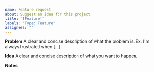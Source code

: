 ```yaml
---
name: Feature request
about: Suggest an idea for this project
title: "[Feature]"
labels: "Type: Feature"
assignees: ""
---
```


**Problem**
A clear and concise description of what the problem is. Ex. I'm always frustrated when [...]

**Idea**
A clear and concise description of what you want to happen.

**Notes**